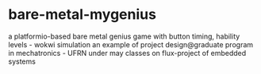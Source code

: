 # bare-metal-mygenius
a platformio-based bare metal genius game with button timing, hability levels - wokwi simulation
an example of project design@graduate program in mechatronics - UFRN under may classes on flux-project of embedded systems
